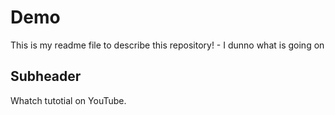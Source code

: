 # Demo

This is my readme file to describe this repository! - I dunno what is going on

## Subheader

Whatch tutotial on YouTube.
